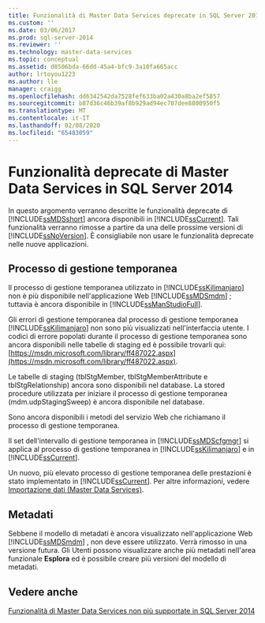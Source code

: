```yaml
---
title: Funzionalità di Master Data Services deprecate in SQL Server 2014 | Microsoft Docs
ms.custom: ''
ms.date: 03/06/2017
ms.prod: sql-server-2014
ms.reviewer: ''
ms.technology: master-data-services
ms.topic: conceptual
ms.assetid: d8506bda-66dd-45a4-bfc9-3a10fa665acc
author: lrtoyou1223
ms.author: lle
manager: craigg
ms.openlocfilehash: dd6342542da7528fef633ba02a430a8ba2ef5857
ms.sourcegitcommit: b87d36c46b39af8b929ad94ec707dee8800950f5
ms.translationtype: MT
ms.contentlocale: it-IT
ms.lasthandoff: 02/08/2020
ms.locfileid: "65483059"
---
```

# <a name="deprecated-master-data-services-features-in-sql-server-2014"></a>Funzionalità deprecate di Master Data Services in SQL Server 2014
  In questo argomento verranno descritte le funzionalità deprecate di [!INCLUDE[ssMDSshort](../includes/ssmdsshort-md.md)] ancora disponibili in [!INCLUDE[ssCurrent](../includes/sscurrent-md.md)]. Tali funzionalità verranno rimosse a partire da una delle prossime versioni di [!INCLUDE[ssNoVersion](../includes/ssnoversion-md.md)]. È consigliabile non usare le funzionalità deprecate nelle nuove applicazioni.  
  
## <a name="staging-process"></a>Processo di gestione temporanea  
 Il processo di gestione temporanea utilizzato in [!INCLUDE[ssKilimanjaro](../includes/sskilimanjaro-md.md)] non è più disponibile nell'applicazione Web [!INCLUDE[ssMDSmdm](../includes/ssmdsmdm-md.md)] ; tuttavia è ancora disponibile in [!INCLUDE[ssManStudioFull](../includes/ssmanstudiofull-md.md)].  
  
 Gli errori di gestione temporanea dal processo di gestione temporanea [!INCLUDE[ssKilimanjaro](../includes/sskilimanjaro-md.md)] non sono più visualizzati nell'interfaccia utente. I codici di errore popolati durante il processo di gestione temporanea sono ancora disponibili nelle tabelle di staging ed è possibile trovarli qui: [https://msdn.microsoft.com/library/ff487022.aspx](https://msdn.microsoft.com/library/ff487022.aspx).  
  
 Le tabelle di staging (tblStgMember, tblStgMemberAttribute e tblStgRelationship) ancora sono disponibili nel database. La stored procedure utilizzata per iniziare il processo di gestione temporanea (mdm.udpStagingSweep) è ancora disponibile nel database.  
  
 Sono ancora disponibili i metodi del servizio Web che richiamano il processo di gestione temporanea.  
  
 Il set dell'intervallo di gestione temporanea in [!INCLUDE[ssMDScfgmgr](../includes/ssmdscfgmgr-md.md)] si applica al processo di gestione temporanea in [!INCLUDE[ssKilimanjaro](../includes/sskilimanjaro-md.md)] e in [!INCLUDE[ssCurrent](../includes/sscurrent-md.md)].  
  
 Un nuovo, più elevato processo di gestione temporanea delle prestazioni è stato implementato in [!INCLUDE[ssCurrent](../includes/sscurrent-md.md)]. Per altre informazioni, vedere [Importazione dati &#40;Master Data Services&#41;](overview-importing-data-from-tables-master-data-services.md).  
  
## <a name="metadata"></a>Metadati  
 Sebbene il modello di metadati è ancora visualizzato nell'applicazione Web [!INCLUDE[ssMDSmdm](../includes/ssmdsmdm-md.md)] , non deve essere utilizzato. Verrà rimosso in una versione futura. Gli Utenti possono visualizzare anche più metadati nell'area funzionale **Esplora** ed è possibile creare più versioni del modello di metadati.  
  
## <a name="see-also"></a>Vedere anche  
 [Funzionalità di Master Data Services non più supportate in SQL Server 2014](discontinued-master-data-services-features.md)  
  
  
